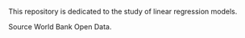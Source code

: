 This repository is dedicated to the study of linear regression models.

Source World Bank Open Data.
